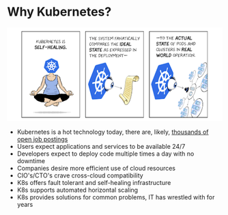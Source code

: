 # Why Kubernetes?

[![](../media/why-kubernetes.png)](https://techolution.com/kubernetes-challenges/)
*  Kubernetes is a hot technology today, there are, likely, [thousands of open job postings](https://www.indeed.com/q-kubernetes-jobs.html?vjk=24dfa577a712a2fc)
* Users expect applications and services to be available 24/7
* Developers expect to deploy code multiple times a day with no downtime
* Companies desire more efficient use of cloud resources
* CIO's/CTO's crave cross-cloud compatibility
* K8s offers fault tolerant and self-healing infrastructure
* K8s supports automated horizontal scaling
* K8s provides solutions for common problems, IT has wrestled with for years
